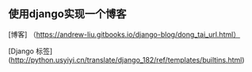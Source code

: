 ## 使用django实现一个博客

[博客] （https://andrew-liu.gitbooks.io/django-blog/dong_tai_url.html）

[Django 标签]  (http://python.usyiyi.cn/translate/django_182/ref/templates/builtins.html)
